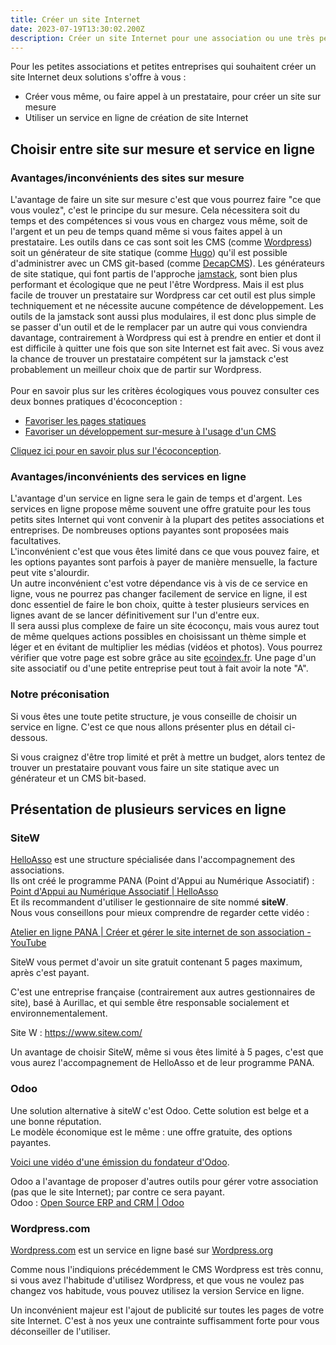 ```yaml
---
title: Créer un site Internet
date: 2023-07-19T13:30:02.200Z
description: Créer un site Internet pour une association ou une très petite entreprise
---
```

Pour les petites associations et petites entreprises qui souhaitent créer un site Internet deux solutions s'offre à vous :

* Créer vous même, ou faire appel à un prestataire, pour créer un site sur mesure
* Utiliser un service en ligne de création de site Internet

## Choisir entre site sur mesure et service en ligne

### Avantages/inconvénients des sites sur mesure

L'avantage de faire un site sur mesure c'est que vous pourrez faire "ce que vous voulez", c'est le principe du sur mesure. Cela nécessitera soit du temps et des compétences si vous vous en chargez vous même, soit de l'argent et un peu de temps quand même si vous faites appel à un prestataire. Les outils dans ce cas sont soit les CMS (comme [Wordpress](https://fr.wordpress.org/)) soit un générateur de site statique (comme [Hugo](https://gohugo.io/)) qu'il est possible d'administrer avec un CMS git-based (comme [DecapCMS](https://decapcms.org/)). Les générateurs de site statique, qui font partis de l'approche [jamstack](https://jamstack.org/), sont bien plus performant et écologique que ne peut l'être Wordpress. Mais il est plus facile de trouver un prestataire sur Wordpress car cet outil est plus simple techniquement et ne nécessite aucune compétence de développement.  Les outils de la jamstack sont aussi plus modulaires, il est donc plus simple de se passer d'un outil et de le remplacer par un autre qui vous conviendra davantage, contrairement à Wordpress qui est à prendre en entier et dont il est difficile à quitter une fois que son site Internet est fait avec. Si vous avez la chance de trouver un prestataire compétent sur la jamstack c'est probablement un meilleur choix que de partir sur Wordpress.\
\
Pour en savoir plus sur les critères écologiques vous pouvez consulter ces deux bonnes pratiques d'écoconception :

* [Favoriser les pages statiques](<Favoriser les pages statiques>)
* [Favoriser un développement sur-mesure à l'usage d'un CMS](<Favoriser un développement sur-mesure à l'usage d'un CMS>)

[Cliquez ici pour en savoir plus sur l'écoconception](https://www.entraide-numerique-coueron.fr/page/ecoconception/).

### Avantages/inconvénients des services en ligne

L'avantage d'un service en ligne sera le gain de temps et d'argent. Les services en ligne propose même souvent une offre gratuite pour les tous petits sites Internet qui vont convenir à la plupart des petites associations et entreprises. De nombreuses options payantes sont proposées mais facultatives.\
L'inconvénient c'est que vous êtes limité dans ce que vous pouvez faire, et les options payantes sont parfois à payer de manière mensuelle, la facture peut vite s'alourdir.\
U﻿n autre inconvénient c'est votre dépendance vis à vis de ce service en ligne, vous ne pourrez pas changer facilement de service en ligne, il est donc essentiel de faire le bon choix, quitte à tester plusieurs services en lignes avant de se lancer définitivement sur l'un d'entre eux.\
I﻿l sera aussi plus complexe de faire un site écoconçu, mais vous aurez tout de même quelques actions possibles en choisissant un thème simple et léger et en évitant de multiplier les médias (vidéos et photos). Vous pourrez vérifier que votre page est sobre grâce au site [ecoindex.fr](https://www.ecoindex.fr/). Une page d'un site associatif ou d'une petite entreprise peut tout à fait avoir la note "A".

### Notre préconisation

S﻿i vous êtes une toute petite structure, je vous conseille de choisir un service en ligne. C'est ce que nous allons présenter plus en détail ci-dessous.

S﻿i vous craignez d'être trop limité et prêt à mettre un budget, alors tentez de trouver un prestataire pouvant vous faire un site statique avec un générateur et un CMS bit-based.

## P﻿résentation de plusieurs services en ligne

### S﻿iteW

[HelloAsso](https://www.helloasso.com/) est une structure spécialisée dans l'accompagnement des associations.\
Ils ont créé le programme PANA (Point d'Appui au Numérique Associatif) :\
[Point d'Appui au Numérique Associatif | HelloAsso](https://www.helloasso.com/associations/point-d-appui-au-numerique-associatif)\
Et ils recommandent d'utiliser le gestionnaire de site nommé **siteW**.\
Nous vous conseillons pour mieux comprendre de regarder cette vidéo :

[Atelier en ligne PANA | Créer et gérer le site internet de son association - YouTube](https://www.youtube.com/watch?v=dwijK8eZdo4&feature=youtu.be)

SiteW vous permet d'avoir un site gratuit contenant 5 pages maximum, après c'est payant.

C'est une entreprise française (contrairement aux autres gestionnaires de site),  basé à Aurillac, et qui semble être responsable socialement et environnementalement.

Site W : <https://www.sitew.com/>

Un avantage de choisir SiteW, même si vous êtes limité à 5 pages, c'est que vous aurez l'accompagnement de HelloAsso et de leur programme PANA.

### O﻿doo

Une solution alternative à siteW c'est Odoo. Cette solution est belge et a une bonne réputation.\
Le modèle économique est le même : une offre gratuite, des options payantes.

[V﻿oici une vidéo d'une émission du fondateur d'Odoo](https://www.youtube.com/watch?v=J403Rt7i-R0).

Odoo a l'avantage de proposer d'autres outils pour gérer votre association (pas que le site Internet); par contre ce sera payant.\
Odoo : [Open Source ERP and CRM | Odoo](https://www.odoo.com/fr_FR)

### W﻿ordpress.com

[W﻿ordpress.com](https://wordpress.com/) est un service en ligne basé sur [Wordpress.org](https://wordpress.org/)

Comme nous l'indiquions précédemment le CMS Wordpress est très connu, si vous avez l'habitude d'utilisez Wordpress, et que vous ne voulez pas changez vos habitude, vous pouvez utilisez la version Service en ligne.

U﻿n inconvénient majeur est l'ajout de publicité sur toutes les pages de votre site Internet. C'est à nos yeux une contrainte suffisamment forte pour vous déconseiller de l'utiliser.